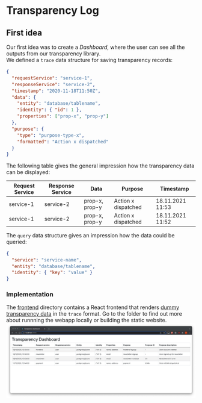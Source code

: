 # Transparency Log

## First idea

Our first idea was to create a _Dashboard_, where the user can see all the outputs from our transparency library. \
We defined a `trace` data structure for saving transparency records:

```json
{
  "requestService": "service-1",
  "responseService": "service-2",
  "timestamp": "2020-11-18T11:50Z",
  "data": {
    "entity": "database/tablename",
    "identity": { "id": 1 },
    "properties": ["prop-x", "prop-y"]
  },
  "purpose": {
    "type": "purpose-type-x",
    "formatted": "Action x dispatched"
  }
}
```

The following table gives the general impression how the transparency data can be displayed:

| Request Service | Response Service | Data           | Purpose             | Timestamp        |
| --------------- | ---------------- | -------------- | ------------------- | ---------------- |
| service-1       | service-2        | prop-x, prop-y | Action x dispatched | 18.11.2021 11:53 |
| service-1       | service-2        | prop-x, prop-y | Action x dispatched | 18.11.2021 11:52 |

The `query` data structure gives an impression how the data could be queried:

```json
{
  "service": "service-name",
  "entity": "database/tablename",
  "identity": { "key": "value" }
}
```

### Implementation

The [frontend](frontend) directory contains a React frontend that renders [dummy transparency data](frontend/src/dummyData.ts) in the `trace` format. Go to the folder to find out more about runnning the webapp locally or building the static website.
![](screenshot.png)
